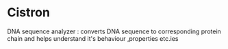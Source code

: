# Cistron
DNA sequence analyzer : converts DNA sequence to corresponding protein chain and helps understand it's behaviour ,properties etc.ies
